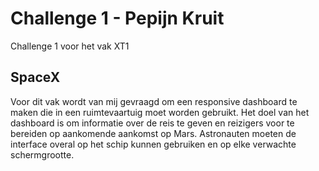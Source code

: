 # Challenge 1 - Pepijn Kruit
 Challenge 1 voor het vak XT1

## SpaceX
Voor dit vak wordt van mij gevraagd om een responsive dashboard te maken die in een ruimtevaartuig moet worden gebruikt. Het doel van het dashboard is om informatie over de reis te geven en reizigers voor te bereiden op
aankomende aankomst op Mars. Astronauten moeten de interface overal op
het schip kunnen gebruiken en op elke verwachte schermgrootte.